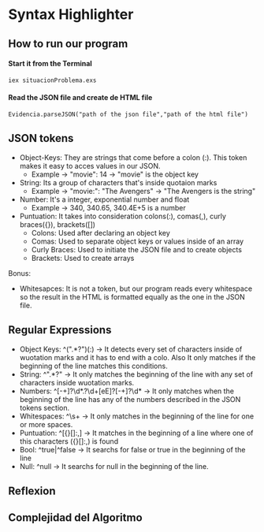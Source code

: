# Syntax Highlighter

## How to run our program

#### Start it from the Terminal

```
iex situacionProblema.exs
```

#### Read the JSON file and create de HTML file

```
Evidencia.parseJSON("path of the json file","path of the html file")
```

## JSON tokens

- Object-Keys: They are strings that come before a colon (:). This token makes it easy to acces values in our JSON.
  - Example -> "movie": 14 -> "movie" is the object key
- String: Its a group of characters that's inside quotaion marks
  - Example -> "movie:": "The Avengers" -> "The Avengers is the string"
- Number: It's a integer, exponential number and float
  - Example -> 340, 340.65, 340.4E+5 is a number
- Puntuation: It takes into consideration colons(:), comas(,), curly braces({}), brackets([])
  - Colons: Used after declaring an object key
  - Comas: Used to separate object keys or values inside of an array
  - Curly Braces: Used to initiate the JSON file and to create objects
  - Brackets: Used to create arrays

Bonus:

- Whitesapces: It is not a token, but our program reads every whitespace so the result in the HTML is formatted equally as the one in the JSON file.

## Regular Expressions

- Object Keys: ^(".\*?")(:) -> It detects every set of characters inside of wuotation marks and it has to end with a colo. Also It only matches if the beginning of the line matches this conditions.
- String: ^".\*?" -> It only matches the beginning of the line with any set of characters inside wuotation marks.
- Numbers: ^[-+]?\d*\.?\d+[eE]?[-+]?\d* -> It only matches when the beginning of the line has any of the numbers described in the JSON tokens section.
- Whitespaces: ^\s+ -> It only matches in the beginning of the line for one or more spaces.
- Puntuation: ^[{}\[\]:,] -> It matches in the beginning of a line where one of this characters ({}[]:,) is found
- Bool: ^true|^false -> It searchs for false or true in the beginning of the line
- Null: ^null -> It searchs for null in the beginning of the line.

## Reflexion

## Complejidad del Algoritmo
